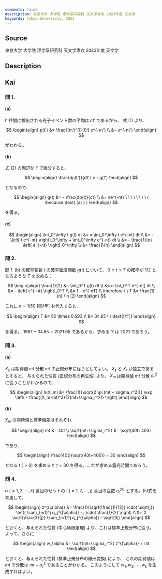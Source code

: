 ```yaml
---
comments: false
description: 東京大学 大学院 理学系研究科 天文学専攻 2023年度 天文学
keywords: Tokyo-University, 2023
---
```


## Source
東京大学 大学院 理学系研究科 天文学専攻 2023年度 天文学

## Description

## Kai
### 問 1.
#### (a)
$t'$ 秒間に検出される光子イベント数の平均は $nt'$ であるから、
式 (1) より、

$$
\begin{align}
p(t')
&= \frac{(nt')^0}{0!} e^{-nt'}
\\
&= e^{-nt'}
\end{align}
$$

がわかる。

#### (b)
式 (2) の両辺を $t'$ で微分すると、

$$
\begin{align}
\frac{dp(t')}{dt'} = - g(t')
\end{align}
$$

となるので、

$$
\begin{align}
g(t) 
&= - \frac{dp(t)}{dt}
\\
&= ne^{-nt}
\ \ \ \ \ \ \ \ ( \because \text{ (a) } )
\end{align}
$$

を得る。

#### (c)

$$
\begin{align}
\int_0^\infty t g(t) dt
&= n \int_0^\infty t e^{-nt} dt
\\
&= - \left[ t e^{-nt} \right]_0^\infty + \int_0^\infty e^{-nt} dt
\\
&= - \frac{1}{n} \left[ e^{-nt} \right]_0^\infty
\\
&= \frac{1}{n}
\end{align}
$$

### 問 2.
問 1. (b) の確率変数 $t$ の確率密度関数 $g(t)$ について、
$0 \leq t \leq T$ の確率が $1/2$ となるような $T$ を求める：

$$
\begin{align}
\frac{1}{2}
&= \int_0^T g(t) dt
\\
&= n \int_0^T e^{-nt} dt
\\
&= - \left[ e^{-nt} \right]_0^T
\\
&= 1 - e^{-nT}
\\
\therefore \ \ 
T
&= \frac{1}{n} \ln (2)
\end{align}
$$

これに $n=1/50$ \[回/年\] を代入すると、

$$
\begin{align}
T
&= 50 \times 0.693
\\
&= 34.65
\ \ \text{[年]}
\end{align}
$$

を得る。 $1987+34.65=2021.65$ であるから、求める $Y$ は $2021$ であろう。

### 問 3.
#### (a)
$X_s$ は期待値 $mt$ 分散 $mt$ の正規分布に従うとしてよい。
$X_s$ と $X_r$ が独立であるとすると、
与えられた性質 (正規分布の再生性) より、
$X_m$ は期待値 $mt$ 分散 $\sigma_r^2$ に従うことがわかるので、

$$
\begin{align}
h(X_m)
&= \frac{1}{\sqrt{2 \pi (mt + \sigma_r^2)}}
\exp \left( - \frac{(X_m-mt)^2}{2(mt+\sigma_r^2)} \right)
\end{align}
$$

#### (b)
$X_m$ の期待値と標準偏差はそれぞれ

$$
\begin{align}
mt &= 40t
\\
\sqrt{mt+\sigma_r^2} &= \sqrt{40t+400}
\end{align}
$$

であり、

$$
\begin{align}
\frac{40t}{\sqrt{40t+400}} = 30
\end{align}
$$

となる $t \ (\gt 0)$ を求めると $t=30$ を得る。これが求める露光時間であろう。

### 問 4.
$\alpha \ (=1,2,\cdots,k)$ 番目のセットの
$i \ (=1,2,\cdots,j)$ 番目の乱数 $q_i^{(\alpha)}$ とする。(5)式を考慮して、

$$
\begin{align}
z^{(\alpha)}
&= \frac{1}{\sqrt{\frac{1}{12}} \cdot \sqrt{j}}
\left( \sum_{i=1}^j q_j^{(\alpha)} - j \cdot \frac{1}{2} \right)
\\
&= 2 \sqrt{\frac{3}{j}} \sum_{i=1}^j q_j^{(\alpha)} - \sqrt{3j}
\end{align}
$$

とおくと、与えられた性質 (中心極限定理) より、これは標準正規分布に従う。
よって、さらに

$$
\begin{align}
w_\alpha
&= \sqrt{mt+\sigma_r^2} z^{(\alpha)} + mt
\end{align}
$$

とおくと、与えられた性質 (標準正規分布の線形変換) により、
これの期待値は $mt$ で分散は $mt+\sigma_r^2$ であることがわかる。
このようにして $w_1, w_2, \cdots, w_k$ を生成すればよい。